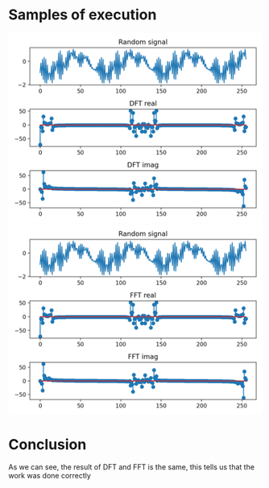 # Samples of execution 
![alt-text](https://github.com/AleksandrTolstoy/real-time-systems/blob/master/fourier_transform/sample/DFT.png)
![alt-text](https://github.com/AleksandrTolstoy/real-time-systems/blob/master/fourier_transform/sample/FFT.png)

# Conclusion 
As we can see, the result of DFT and FFT is the same, this tells us that the work was done correctly
